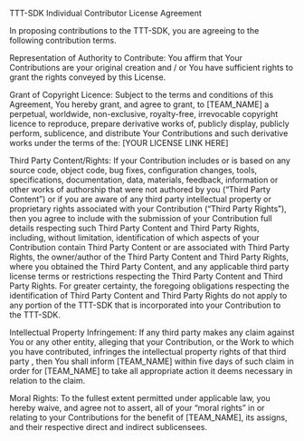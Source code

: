TTT-SDK Individual Contributor License Agreement

In proposing contributions to the TTT-SDK, you are agreeing to the following contribution terms.

Representation of Authority to Contribute: You affirm that Your Contributions are your
original creation and / or You have sufficient rights to grant the rights conveyed by
this License.

Grant of Copyright Licence: Subject to the terms and conditions of this Agreement, You hereby 
grant, and agree to grant, to [TEAM_NAME] a perpetual, worldwide, non-exclusive, royalty-free, 
irrevocable copyright licence to reproduce, prepare derivative works of, publicly display, 
publicly perform, sublicence, and distribute Your Contributions and such derivative works
under the terms of the: [YOUR LICENSE LINK HERE]

Third Party Content/Rights: If your Contribution includes or is based on any source code, 
object code, bug fixes, configuration changes, tools, specifications, documentation, data,
materials, feedback, information or other works of authorship that were not authored by you 
(“Third Party Content”) or if you are aware of any third party intellectual property or
proprietary rights associated with your Contribution (“Third Party Rights”), then you agree 
to include with the submission of your Contribution full details respecting such Third Party 
Content and Third Party Rights, including, without limitation, identification of which aspects 
of your Contribution contain Third Party Content or are associated with Third Party Rights, 
the owner/author of the Third Party Content and Third Party Rights, where you obtained the 
Third Party Content, and any applicable third party license terms or restrictions respecting 
the Third Party Content and Third Party Rights. For greater certainty, the foregoing 
obligations respecting the identification of Third Party Content and Third Party Rights do not 
apply to any portion of the TTT-SDK that is incorporated into your Contribution to the TTT-SDK.

Intellectual Property Infringement: If any third party makes any claim against You or any 
other entity, alleging that your Contribution, or the Work to which you have contributed, 
infringes the intellectual property rights of that third party , then You shall inform
[TEAM_NAME] within five days of such claim in order for [TEAM_NAME] to take all 
appropriate action it deems necessary in relation to the claim.

Moral Rights: To the fullest extent permitted under applicable law, you hereby waive, 
and agree not to assert, all of your “moral rights” in or relating to your Contributions 
for the benefit of [TEAM_NAME], its assigns, and their respective direct and indirect 
sublicensees.